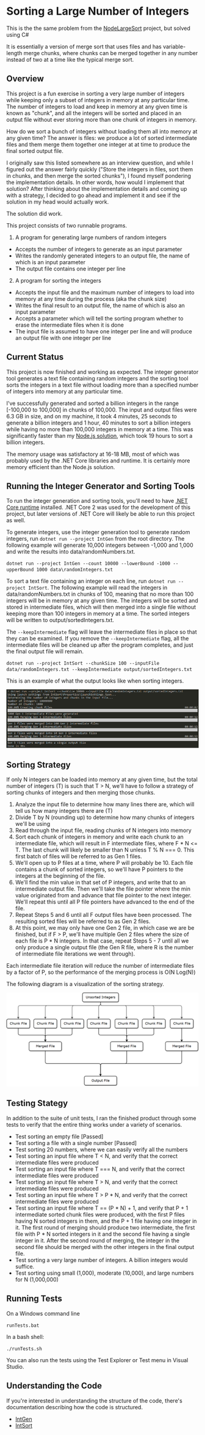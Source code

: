 # Sorting a Large Number of Integers

This is the the same problem from the [NodeLargeSort](https://github.com/Maultasche/NodeLargeSort) project, but solved using C#

It is essentially a version of merge sort that uses files and has variable-length merge chunks, where chunks can be 
merged together in any number instead of two at a time like the typical merge sort.

## Overview

This project is a fun exercise in sorting a very large number of integers while keeping only a subset of integers in memory at any particular time. The number of integers to load and keep in memory at any given time is known as "chunk", and all the integers will be sorted and placed in an output file without ever storing more than one chunk of integers in memory.

How do we sort a bunch of integers without loading them all into memory at any given time? The answer is files: we produce a lot of sorted intermediate files and them merge them together one integer at at time to produce the final sorted output file.

I originally saw this listed somewhere as an interview question, and while I figured out the answer fairly quickly ("Store the integers in files, sort them in chunks, and then merge the sorted chunks"), I found myself pondering the implementation details. In other words, how would I implement that solution? After thinking about the implementation details and coming up with a strategy, I decided to go ahead and implement it and see if the solution in my head would actually work.

The solution did work.

This project consists of two runnable programs.

1. A program for generating large numbers of random integers
  - Accepts the number of integers to generate as an input parameter
  - Writes the randomly generated integers to an output file, the name of which is an input parameter
  - The output file contains one integer per line
2. A program for sorting the integers
  - Accepts the input file and the maximum number of integers to load into memory at any time during the process (aka the chunk size)
  - Writes the final result to an output file, the name of which is also an input parameter
  - Accepts a parameter which will tell the sorting program whether to erase the intermediate files when it is done
  - The input file is assumed to have one integer per line and will produce an output file with one integer per line

## Current Status

This project is now finished and working as expected. The integer generator tool generates a text file containing random integers and the sorting tool sorts the integers in a text file without loading more than a specified number of integers into memory at any particular time.

I've successfully generated and sorted a billion integers in the range [-100,000 to 100,000] in chunks of 100,000. The input and output files were 6.3 GB in size, and on my machine, it took 4 minutes, 25 seconds to generate a billion integers and 1 hour, 40 minutes to sort a billion integers while having no more than 100,000 integers in memory at a time. This was significantly faster than my [Node.js solution](https://github.com/Maultasche/NodeLargeSort), which took 19 hours to sort a billion integers.

The memory usage was satisfactory at 16-18 MB, most of which was probably used by the .NET Core libraries and runtime. It is certainly more memory efficient than the Node.js solution.

## Running the Integer Generator and Sorting Tools

To run the integer generation and sorting tools, you'll need to have [.NET Core runtime](https://www.microsoft.com/net/download) installed. .NET Core 2 was used for the development of this project, but later versions of .NET Core will likely be able to run this project as well.

To generate integers, use the integer generation tool to generate random integers, run ```dotnet run --project IntGen``` from the root directory. The following example will generate 10,000 integers between -1,000 and 1,000 and write the results into data/randomNumbers.txt.

```
dotnet run --project IntGen --count 10000 --lowerBound -1000 --upperBound 1000 data\randomIntegers.txt
```

To sort a text file containing an integer on each line, run ```dotnet run --project IntSort```. The following example will read the integers in data/randomNumbers.txt in chunks of 100, meaning that no more than 100 integers will be in memory at any given time. The integers will be sorted and stored in intermediate files, which will then merged into a single file without keeping more than 100 integers in memory at a time. The sorted integers will be written to output/sortedIntegers.txt.

The ```--keepIntermediate``` flag will leave the intermediate files in place so that they can be examined. If you remove the ```--keepIntermediate``` flag, all the intermediate files will be cleaned up after the program completes, and just the final output file will remain.

```
dotnet run --project IntSort --chunkSize 100 --inputFile data/randomIntegers.txt --keepIntermediate output/sortedIntegers.txt
```

This is an example of what the output looks like when sorting integers.

![Command Line Output](doc/SortingOutputExample.png)
 
## Sorting Strategy

If only N integers can be loaded into memory at any given time, but the total number of integers (T) is such that T > N, we'll have to follow a strategy of sorting chunks of integers and then merging those chunks.

1. Analyze the input file to determine how many lines there are, which will tell us how many integers there are (T)
2. Divide T by N (rounding up) to determine how many chunks of integers we'll be using
3. Read through the input file, reading chunks of N integers into memory
4. Sort each chunk of integers in memory and write each chunk to an intermediate file, which will result in F intermediate files, where F * N <= T. The last chunk will likely be smaller than N unless T % N === 0. This first batch of files will be referred to as Gen 1 files.
5. We'll open up to P files at a time, where P will probably be 10. Each file contains a chunk of sorted integers, so we'll have P pointers to the integers at the beginning of the file.
6. We'll find the min value in that set of P integers, and write that to an intermediate output file. Then we'll take the file pointer where the min value originated from and advance that file pointer to the next integer. We'll repeat this until all P file pointers have advanced to the end of the file.
7. Repeat Steps 5 and 6 until all F output files have been processed. The resulting sorted files will be referred to as Gen 2 files. 
8. At this point, we may only have one Gen 2 file, in which case we are be finished, but if F > P, we'll have multiple Gen 2 files where the size of each file is P * N integers. In that case, repeat Steps 5 - 7 until all we only produce a single output file (the Gen R file, where R is the number of intermediate file iterations we went through). 

Each intermediate file iteration will reduce the number of intermediate files by a factor of P, so the performance of the merging process is O(N Log(N))

The following diagram is a visualization of the sorting strategy.

![Sorting Stategy Diagram](doc/IntegerSortingProcess.png)

## Testing Stategy

In addition to the suite of unit tests, I ran the finished product through some tests to verify that the entire thing works under a variety of scenarios.

- Test sorting an empty file [Passed]
- Test sorting a file with a single number [Passed]
- Test sorting 20 numbers, where we can easily verify all the numbers
- Test sorting an input file where T < N, and verify that the correct intermediate files were produced
- Test sorting an input file where T === N, and verify that the correct intermediate files were produced
- Test sorting an input file where T > N, and verify that the correct intermediate files were produced
- Test sorting an input file where T > P * N, and verify that the correct intermediate files were produced 
- Test sorting an input file where T == (P * N) + 1, and verify that P + 1 intermediate sorted chunk files were produced, with the first P files having N sorted integers in them, and the P + 1 file having one integer in it. The first round of merging should produce two intermediate, the first file with P * N sorted integers in it and the second file having a single integer in it. After the second round of merging, the integer in the second file should be merged with the other integers in the final output file.
- Test sorting a very large number of integers. A billion integers would suffice.
- Test sorting using small (1,000), moderate (10,000), and large numbers for N (1,000,000)

## Running Tests

On a Windows command line
```
runTests.bat
```

In a bash shell:
```
./runTests.sh
```

You can also run the tests using the Test Explorer or Test menu in Visual Studio.

## Understanding the Code

If you're interested in understanding the structure of the code, there's documentation describing how the code is structured.

- [IntGen](doc/IntGenImplementationDetails.md)
- [IntSort](doc/IntSortImplementationDetails.md)
